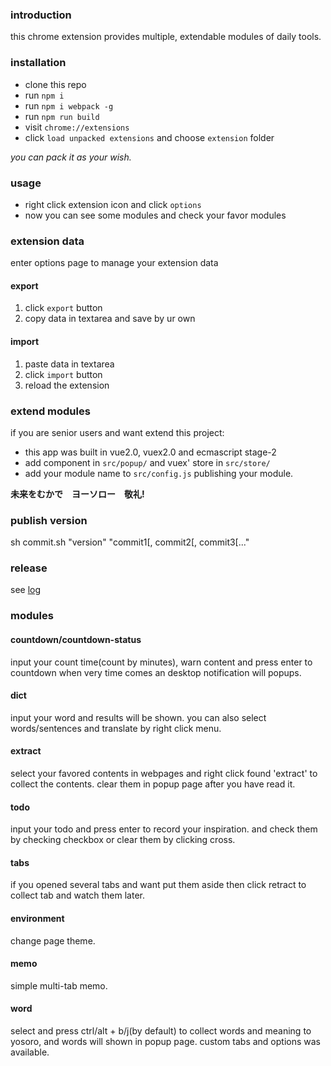 ### introduction
this chrome extension provides multiple, extendable modules of daily tools.


### installation
+   clone this repo
+   run `npm i`
+   run `npm i webpack -g`
+   run `npm run build`
+   visit `chrome://extensions`
+   click `load unpacked extensions` and choose `extension` folder

*you can pack it as your wish.*

### usage
+   right click extension icon and click `options`
+   now you can see some modules and check your favor modules

### extension data

enter options page to manage your extension data

#### export

1.  click `export` button
1.  copy data in textarea and save by ur own

#### import

1.  paste data in textarea
1.  click `import` button
1.  reload the extension

### extend modules

if you are senior users and want extend this project:

+   this app was built in vue2.0, vuex2.0 and ecmascript stage-2
+   add component in `src/popup/` and vuex' store in `src/store/`
+   add your module name to `src/config.js` publishing your module.

**未来をむかで　ヨーソロー　敬礼!**

### publish version
sh commit.sh "version" "commit1[, commit2[, commit3[..."

### release
see [log](RELEASE.MD)

### modules

#### countdown/countdown-status

input your count time(count by minutes), warn content and press enter to countdown
when very time comes an desktop notification will popups.

#### dict

input your word and results will be shown.
you can also select words/sentences and translate by right click menu.

#### extract

select your favored contents in webpages and right click found 'extract' to collect the contents.
clear them in popup page after you have read it.

#### todo

input your todo and press enter to record your inspiration.
and check them by checking checkbox or clear them by clicking cross.

#### tabs

if you opened several tabs and want put them aside then click retract to collect tab and watch them later.

#### environment

change page theme.

#### memo
simple multi-tab memo.

#### word

select and press ctrl/alt + b/j(by default) to collect words and meaning to yosoro, and words will shown in popup page.
custom tabs and options was available.